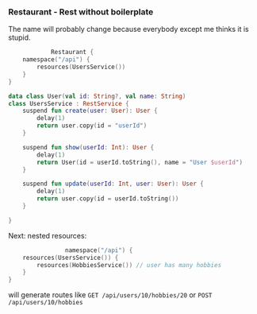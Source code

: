 ### Restaurant - Rest without boilerplate

The name will probably change because everybody except me thinks it is stupid.

```kotlin
            Restaurant {
    namespace("/api") {
        resources(UsersService())
    }
}

data class User(val id: String?, val name: String)
class UsersService : RestService {
    suspend fun create(user: User): User {
        delay(1)
        return user.copy(id = "userId")
    }

    suspend fun show(userId: Int): User {
        delay(1)
        return User(id = userId.toString(), name = "User $userId")
    }

    suspend fun update(userId: Int, user: User): User {
        delay(1)
        return user.copy(id = userId.toString())
    }

}

```

Next: nested resources:

```kotlin
                namespace("/api") {
    resources(UsersService()) {
        resources(HobbiesService()) // user has many hobbies
    }
}
```

will generate routes like `GET /api/users/10/hobbies/20` or `POST /api/users/10/hobbies`
